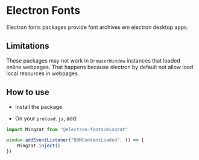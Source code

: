 # Electron Fonts

Electron fonts packages provide font archives em electron desktop apps.

## Limitations

These packages may not work in `BrowserWindow` instances that loaded online webpages. That happens because electron by default not allow load local resources in webpages.

## How to use

* Install the package

* On your `preload.js`, add:

```ts
import Mingzat from "@electron-fonts/mingzat"

window.addEventListener("DOMContentLoaded", () => {
    Mingzat.inject()
})
```